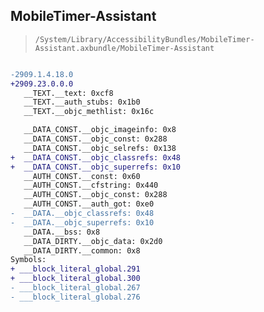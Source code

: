 ## MobileTimer-Assistant

> `/System/Library/AccessibilityBundles/MobileTimer-Assistant.axbundle/MobileTimer-Assistant`

```diff

-2909.1.4.18.0
+2909.23.0.0.0
   __TEXT.__text: 0xcf8
   __TEXT.__auth_stubs: 0x1b0
   __TEXT.__objc_methlist: 0x16c

   __DATA_CONST.__objc_imageinfo: 0x8
   __DATA_CONST.__objc_const: 0x288
   __DATA_CONST.__objc_selrefs: 0x138
+  __DATA_CONST.__objc_classrefs: 0x48
+  __DATA_CONST.__objc_superrefs: 0x10
   __AUTH_CONST.__const: 0x60
   __AUTH_CONST.__cfstring: 0x440
   __AUTH_CONST.__objc_const: 0x288
   __AUTH_CONST.__auth_got: 0xe0
-  __DATA.__objc_classrefs: 0x48
-  __DATA.__objc_superrefs: 0x10
   __DATA.__bss: 0x8
   __DATA_DIRTY.__objc_data: 0x2d0
   __DATA_DIRTY.__common: 0x8
Symbols:
+ ___block_literal_global.291
+ ___block_literal_global.300
- ___block_literal_global.267
- ___block_literal_global.276

```
